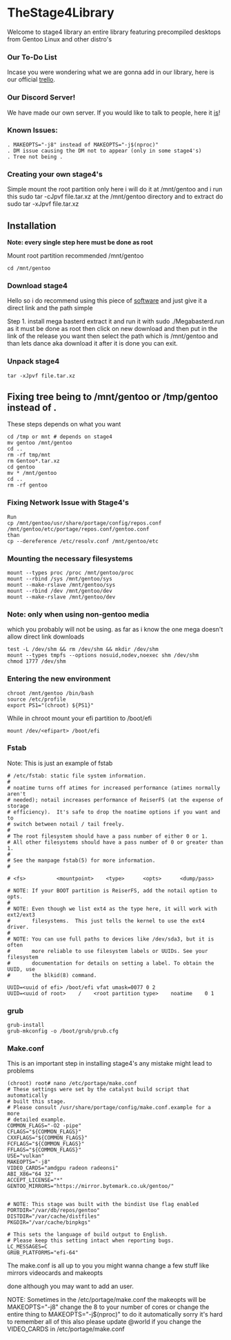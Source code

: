 # TheStage4Library
Welcome to stage4 library an entire library featuring precompiled desktops from Gentoo Linux and other distro's



### Our To-Do List
Incase you were wondering what we are gonna add in our library, here is our official [trello](https://trello.com/b/nh4u8iIM/thestage4library-todo).

### Our Discord Server!
We have made our own server. If you would like to talk to people, here it [is](https://discord.gg/wBty8aMjRZ)!

### Known Issues:
```
. MAKEOPTS="-j8" instead of MAKEOPTS="-j$(nproc)"
. DM issue causing the DM not to appear (only in some stage4's)
. Tree not being .
```
### Creating your own stage4's

Simple mount the root partition only here i will do it at /mnt/gentoo and i run this 
sudo tar -cJpvf file.tar.xz at the /mnt/gentoo directory
and to extract do
sudo tar -xJpvf file.tar.xz

## Installation

**Note: every single step here must be done as root**

Mount root partition recommended /mnt/gentoo
```
cd /mnt/gentoo
```
### Download stage4
Hello so i do recommend using this piece of [software](https://github.com/tonikelope/megabasterd)
and just give it a direct link and the path simple

Step 1. install mega basterd extract it and run it with sudo ./Megabasterd.run as it must be done as root then click on new download and then put in the link of the release you want then select the path which is /mnt/gentoo and than lets dance aka download it after it is done you can exit.

### Unpack stage4
```
tar -xJpvf file.tar.xz 
```
## Fixing tree being to /mnt/gentoo or /tmp/gentoo instead of .
These steps depends on what you want
```
cd /tmp or mnt # depends on stage4
mv gentoo /mnt/gentoo
cd ..
rm -rf tmp/mnt
rm Gentoo*.tar.xz
cd gentoo
mv * /mnt/gentoo
cd ..
rm -rf gentoo
```

### Fixing Network Issue with Stage4's
```
Run 
cp /mnt/gentoo/usr/share/portage/config/repos.conf /mnt/gentoo/etc/portage/repos.conf/gentoo.conf
than
cp --dereference /etc/resolv.conf /mnt/gentoo/etc
```

### Mounting the necessary filesystems
```
mount --types proc /proc /mnt/gentoo/proc
mount --rbind /sys /mnt/gentoo/sys
mount --make-rslave /mnt/gentoo/sys
mount --rbind /dev /mnt/gentoo/dev
mount --make-rslave /mnt/gentoo/dev
```

### Note: only when using non-gentoo media
which you probably will not be using. as far as i know the one mega doesn't allow direct link downloads
```
test -L /dev/shm && rm /dev/shm && mkdir /dev/shm
mount --types tmpfs --options nosuid,nodev,noexec shm /dev/shm
chmod 1777 /dev/shm
```

### Entering the new environment
```
chroot /mnt/gentoo /bin/bash
source /etc/profile
export PS1="(chroot) ${PS1}"
```

While in chroot mount your efi partition to /boot/efi
```
mount /dev/<efipart> /boot/efi
```

### Fstab
Note: This is just an example of fstab
```
# /etc/fstab: static file system information.
#
# noatime turns off atimes for increased performance (atimes normally aren't 
# needed); notail increases performance of ReiserFS (at the expense of storage 
# efficiency).  It's safe to drop the noatime options if you want and to 
# switch between notail / tail freely.
#
# The root filesystem should have a pass number of either 0 or 1.
# All other filesystems should have a pass number of 0 or greater than 1.
#
# See the manpage fstab(5) for more information.
#

# <fs>			<mountpoint>	<type>		<opts>		<dump/pass>

# NOTE: If your BOOT partition is ReiserFS, add the notail option to opts.
#
# NOTE: Even though we list ext4 as the type here, it will work with ext2/ext3
#       filesystems.  This just tells the kernel to use the ext4 driver.
#
# NOTE: You can use full paths to devices like /dev/sda3, but it is often
#       more reliable to use filesystem labels or UUIDs. See your filesystem
#       documentation for details on setting a label. To obtain the UUID, use
#       the blkid(8) command.

UUID=<uuid of efi> /boot/efi vfat umask=0077 0 2
UUID=<uuid of root>    /    <root partition type>    noatime    0 1
```

### grub
```
grub-install
grub-mkconfig -o /boot/grub/grub.cfg
```

### Make.conf
This is an important step in installing stage4's any mistake might lead to problems
```
(chroot) root# nano /etc/portage/make.conf
# These settings were set by the catalyst build script that automatically
# built this stage.
# Please consult /usr/share/portage/config/make.conf.example for a more
# detailed example.
COMMON_FLAGS="-O2 -pipe"
CFLAGS="${COMMON_FLAGS}"
CXXFLAGS="${COMMON_FLAGS}"
FCFLAGS="${COMMON_FLAGS}"
FFLAGS="${COMMON_FLAGS}"
USE="vulkan"
MAKEOPTS="-j8"
VIDEO_CARDS="amdgpu radeon radeonsi"
ABI_X86="64 32"
ACCEPT_LICENSE="*"
GENTOO_MIRRORS="https://mirror.bytemark.co.uk/gentoo/"


# NOTE: This stage was built with the bindist Use flag enabled
PORTDIR="/var/db/repos/gentoo"
DISTDIR="/var/cache/distfiles"
PKGDIR="/var/cache/binpkgs"

# This sets the language of build output to English.
# Please keep this setting intact when reporting bugs.
LC_MESSAGES=C
GRUB_PLATFORMS="efi-64"
```
The make.conf is all up to you you might wanna change a few stuff like mirrors videocards and makeopts

done although you may want to add an user.

NOTE:
Sometimes in the /etc/portage/make.conf the makeopts will be MAKEOPTS="-j8" change the 8 to your number of cores or change the entire thing to MAKEOPTS="-j$(nproc)" to do it automatically sorry it's hard to remember all of this also please update @world if you change the VIDEO_CARDS in /etc/portage/make.conf

